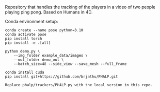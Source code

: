 Repository that handles the tracking of the players in a video of two people playing ping pong. Based on Humans in 4D.

Conda environment setup:
```
conda create --name pose python=3.10
conda activate pose
pip install torch
pip install -e .[all]

python demo.py \
    --img_folder example_data/images \
    --out_folder demo_out \
    --batch_size=48 --side_view --save_mesh --full_frame

conda install cuda
pip install git+https://github.com/brjathu/PHALP.git

Replace phalp/trackers/PHALP.py with the local version in this repo.
```